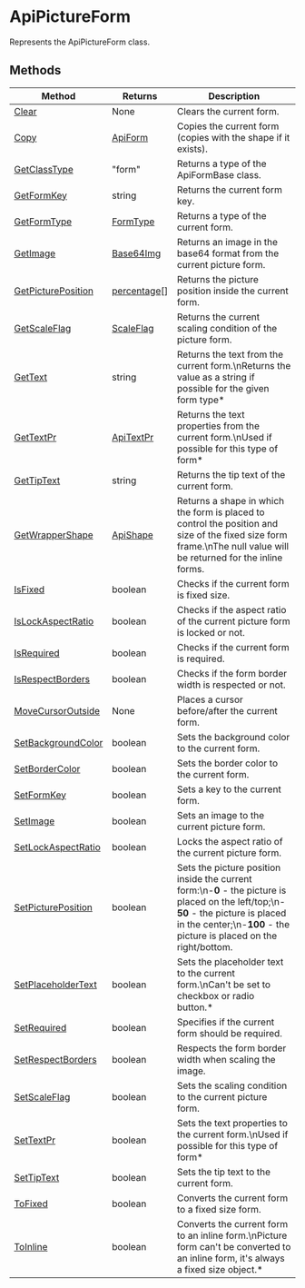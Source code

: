 # ApiPictureForm

Represents the ApiPictureForm class.


## Methods

| Method | Returns | Description |
| ------ | ------- | ----------- |
| [Clear](./Methods/Clear.md) | None | Clears the current form. |
| [Copy](./Methods/Copy.md) | [ApiForm](../Enumeration/ApiForm.md) | Copies the current form (copies with the shape if it exists). |
| [GetClassType](./Methods/GetClassType.md) | "form" | Returns a type of the ApiFormBase class. |
| [GetFormKey](./Methods/GetFormKey.md) | string | Returns the current form key. |
| [GetFormType](./Methods/GetFormType.md) | [FormType](../Enumeration/FormType.md) | Returns a type of the current form. |
| [GetImage](./Methods/GetImage.md) | [Base64Img](../Enumeration/Base64Img.md) | Returns an image in the base64 format from the current picture form. |
| [GetPicturePosition](./Methods/GetPicturePosition.md) | [percentage](../Enumeration/percentage.md)[] | Returns the picture position inside the current form. |
| [GetScaleFlag](./Methods/GetScaleFlag.md) | [ScaleFlag](../Enumeration/ScaleFlag.md) | Returns the current scaling condition of the picture form. |
| [GetText](./Methods/GetText.md) | string | Returns the text from the current form.\nReturns the value as a string if possible for the given form type* |
| [GetTextPr](./Methods/GetTextPr.md) | [ApiTextPr](../../Word/ApiTextPr/ApiTextPr.md) | Returns the text properties from the current form.\nUsed if possible for this type of form* |
| [GetTipText](./Methods/GetTipText.md) | string | Returns the tip text of the current form. |
| [GetWrapperShape](./Methods/GetWrapperShape.md) | [ApiShape](../../Word/ApiShape/ApiShape.md) | Returns a shape in which the form is placed to control the position and size of the fixed size form frame.\nThe null value will be returned for the inline forms. |
| [IsFixed](./Methods/IsFixed.md) | boolean | Checks if the current form is fixed size. |
| [IsLockAspectRatio](./Methods/IsLockAspectRatio.md) | boolean | Checks if the aspect ratio of the current picture form is locked or not. |
| [IsRequired](./Methods/IsRequired.md) | boolean | Checks if the current form is required. |
| [IsRespectBorders](./Methods/IsRespectBorders.md) | boolean | Checks if the form border width is respected or not. |
| [MoveCursorOutside](./Methods/MoveCursorOutside.md) | None | Places a cursor before/after the current form. |
| [SetBackgroundColor](./Methods/SetBackgroundColor.md) | boolean | Sets the background color to the current form. |
| [SetBorderColor](./Methods/SetBorderColor.md) | boolean | Sets the border color to the current form. |
| [SetFormKey](./Methods/SetFormKey.md) | boolean | Sets a key to the current form. |
| [SetImage](./Methods/SetImage.md) | boolean | Sets an image to the current picture form. |
| [SetLockAspectRatio](./Methods/SetLockAspectRatio.md) | boolean | Locks the aspect ratio of the current picture form. |
| [SetPicturePosition](./Methods/SetPicturePosition.md) | boolean | Sets the picture position inside the current form:\n-**0** - the picture is placed on the left/top;\n-**50** - the picture is placed in the center;\n-**100** - the picture is placed on the right/bottom. |
| [SetPlaceholderText](./Methods/SetPlaceholderText.md) | boolean | Sets the placeholder text to the current form.\nCan't be set to checkbox or radio button.* |
| [SetRequired](./Methods/SetRequired.md) | boolean | Specifies if the current form should be required. |
| [SetRespectBorders](./Methods/SetRespectBorders.md) | boolean | Respects the form border width when scaling the image. |
| [SetScaleFlag](./Methods/SetScaleFlag.md) | boolean | Sets the scaling condition to the current picture form. |
| [SetTextPr](./Methods/SetTextPr.md) | boolean | Sets the text properties to the current form.\nUsed if possible for this type of form* |
| [SetTipText](./Methods/SetTipText.md) | boolean | Sets the tip text to the current form. |
| [ToFixed](./Methods/ToFixed.md) | boolean | Converts the current form to a fixed size form. |
| [ToInline](./Methods/ToInline.md) | boolean | Converts the current form to an inline form.\nPicture form can't be converted to an inline form, it's always a fixed size object.* |
